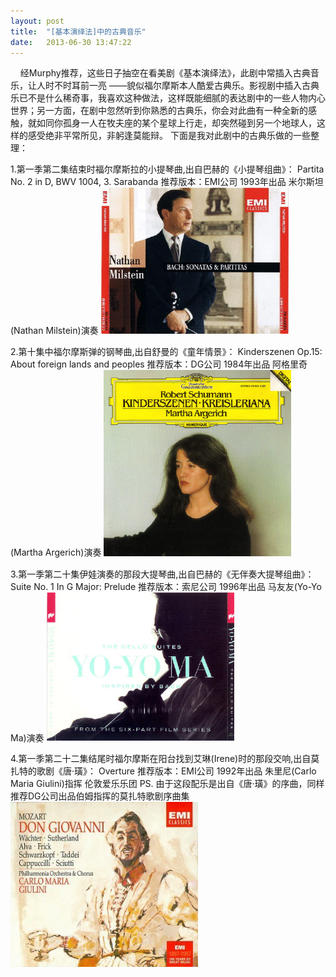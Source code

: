 ```yaml
---
layout: post
title:  "[基本演绎法]中的古典音乐"
date:   2013-06-30 13:47:22
---
```

<p>
    经Murphy推荐，这些日子抽空在看美剧《基本演绎法》，此剧中常插入古典音乐，让人时不时耳前一亮 ——貌似福尔摩斯本人酷爱古典乐。影视剧中插入古典乐已不是什么稀奇事，我喜欢这种做法，这样既能细腻的表达剧中的一些人物内心世界；另一方面，在剧中忽然听到你熟悉的古典乐，你会对此曲有一种全新的感触，就如同你孤身一人在牧夫座的某个星球上行走，却突然碰到另一个地球人，这样的感受绝非平常所见，非躬逢莫能辩。 下面是我对此剧中的古典乐做的一些整理：</p>
<p>  
1.第一季第二集结束时福尔摩斯拉的小提琴曲,出自巴赫的《小提琴组曲》：
Partita No. 2 in D, BWV 1004, 3. Sarabanda
推荐版本：EMI公司 1993年出品 米尔斯坦(Nathan Milstein)演奏
<img src="/assets/img/blog/classical_1.jpg" class="middle" width="300"/></p>

<p>
2.第十集中福尔摩斯弹的钢琴曲,出自舒曼的《童年情景》：
Kinderszenen Op.15: About foreign lands and peoples
推荐版本：DG公司 1984年出品  阿格里奇(Martha Argerich)演奏
<img src="/assets/img/blog/classical_2.jpg" class="middle" width="300"/></p>

<p>
3.第一季第二十集伊娃演奏的那段大提琴曲,出自巴赫的《无伴奏大提琴组曲》：
Suite No. 1 In G Major: Prelude
推荐版本：索尼公司 1996年出品 马友友(Yo-Yo Ma)演奏
<img src="/assets/img/blog/classical_3.jpg" class="middle" width="300"/></p>

<p>
4.第一季第二十二集结尾时福尔摩斯在阳台找到艾琳(Irene)时的那段交响,出自莫扎特的歌剧《唐·璜》：
Overture
推荐版本：EMI公司 1992年出品 朱里尼(Carlo Maria Giulini)指挥 伦敦爱乐乐团
PS. 由于这段配乐是出自《唐·璜》的序曲，同样推荐DG公司出品伯姆指挥的莫扎特歌剧序曲集
<img src="/assets/img/blog/classical_4.jpg" class="middle" width="300"/></p>
